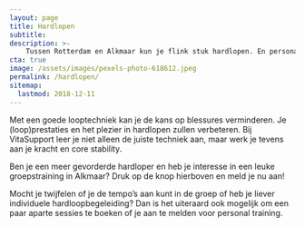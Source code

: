 ```yaml
---
layout: page
title: Hardlopen
subtitle:
description: >-
    Tussen Rotterdam en Alkmaar kun je flink stuk hardlopen. En personal trainer Winfred van Groningen helpt je sneller naar de victorie!
cta: true
image: /assets/images/pexels-photo-618612.jpeg
permalink: /hardlopen/
sitemap:
  lastmod: 2018-12-11
---
```


Met een goede looptechniek kan je de kans op blessures verminderen. Je (loop)prestaties en het plezier in hardlopen zullen verbeteren. Bij VitaSupport leer je niet alleen de juiste techniek aan, maar werk je tevens aan je kracht en core stability.

Ben je een meer gevorderde hardloper en heb je interesse in een leuke groepstraining in Alkmaar? Druk op de knop hierboven en meld je nu aan!

Mocht je twijfelen of je de tempo’s aan kunt in de groep of heb je liever individuele hardloopbegeleiding? Dan is het uiteraard ook mogelijk om een paar aparte sessies te boeken of je aan te melden voor personal training.
